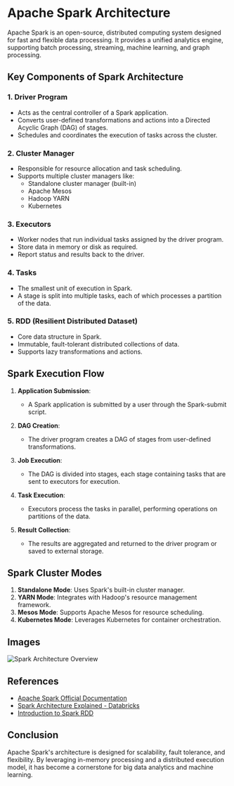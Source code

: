 # Apache Spark Architecture

Apache Spark is an open-source, distributed computing system designed for fast and flexible data processing. It provides a unified analytics engine, supporting batch processing, streaming, machine learning, and graph processing.

## Key Components of Spark Architecture

### 1. **Driver Program**
   - Acts as the central controller of a Spark application.
   - Converts user-defined transformations and actions into a Directed Acyclic Graph (DAG) of stages.
   - Schedules and coordinates the execution of tasks across the cluster.

### 2. **Cluster Manager**
   - Responsible for resource allocation and task scheduling.
   - Supports multiple cluster managers like:
     - Standalone cluster manager (built-in)
     - Apache Mesos
     - Hadoop YARN
     - Kubernetes

### 3. **Executors**
   - Worker nodes that run individual tasks assigned by the driver program.
   - Store data in memory or disk as required.
   - Report status and results back to the driver.

### 4. **Tasks**
   - The smallest unit of execution in Spark.
   - A stage is split into multiple tasks, each of which processes a partition of the data.

### 5. **RDD (Resilient Distributed Dataset)**
   - Core data structure in Spark.
   - Immutable, fault-tolerant distributed collections of data.
   - Supports lazy transformations and actions.

## Spark Execution Flow

1. **Application Submission**:
   - A Spark application is submitted by a user through the Spark-submit script.

2. **DAG Creation**:
   - The driver program creates a DAG of stages from user-defined transformations.

3. **Job Execution**:
   - The DAG is divided into stages, each stage containing tasks that are sent to executors for execution.

4. **Task Execution**:
   - Executors process the tasks in parallel, performing operations on partitions of the data.

5. **Result Collection**:
   - The results are aggregated and returned to the driver program or saved to external storage.

## Spark Cluster Modes

1. **Standalone Mode**: Uses Spark's built-in cluster manager.
2. **YARN Mode**: Integrates with Hadoop's resource management framework.
3. **Mesos Mode**: Supports Apache Mesos for resource scheduling.
4. **Kubernetes Mode**: Leverages Kubernetes for container orchestration.

## Images

![Spark Architecture Overview](https://upload.wikimedia.org/wikipedia/commons/f/f3/Spark_Cluster_Overview.png)

## References

- [Apache Spark Official Documentation](https://spark.apache.org/docs/latest/)
- [Spark Architecture Explained - Databricks](https://www.databricks.com/spark/about)
- [Introduction to Spark RDD](https://spark.apache.org/docs/latest/rdd-programming-guide.html)

## Conclusion

Apache Spark's architecture is designed for scalability, fault tolerance, and flexibility. By leveraging in-memory processing and a distributed execution model, it has become a cornerstone for big data analytics and machine learning.
